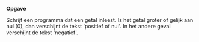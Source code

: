 **Opgave**

Schrijf een programma dat een getal inleest. Is het getal groter of gelijk aan nul (0), dan verschijnt de tekst 'positief of nul'. In het andere geval verschijnt de tekst 'negatief'.

